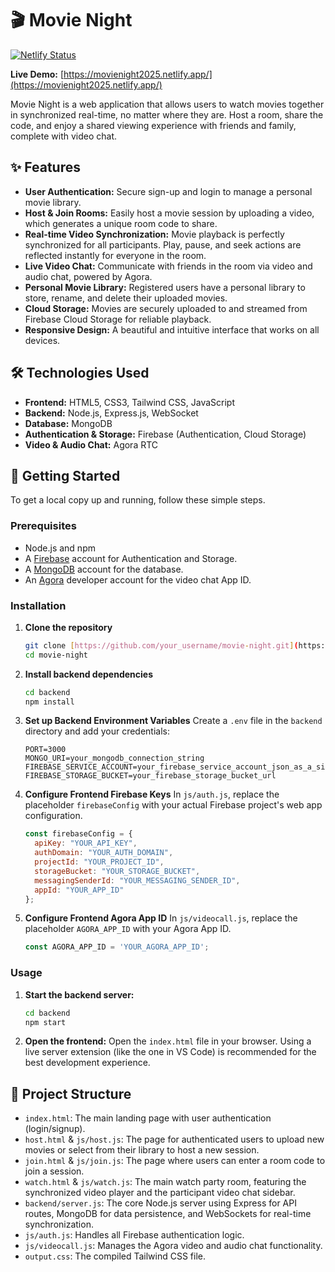 # 🎬 Movie Night

[![Netlify Status](https://api.netlify.com/api/v1/badges/eab5b0a7dc60-ef5e-9134-bd2addc1f959/deploy-status)](https://app.netlify.com/sites/movienight2025/deploys)

**Live Demo:** [https://movienight2025.netlify.app/](https://movienight2025.netlify.app/)

Movie Night is a web application that allows users to watch movies together in synchronized real-time, no matter where they are. Host a room, share the code, and enjoy a shared viewing experience with friends and family, complete with video chat.

## ✨ Features

* **User Authentication:** Secure sign-up and login to manage a personal movie library.
* **Host & Join Rooms:** Easily host a movie session by uploading a video, which generates a unique room code to share.
* **Real-time Video Synchronization:** Movie playback is perfectly synchronized for all participants. Play, pause, and seek actions are reflected instantly for everyone in the room.
* **Live Video Chat:** Communicate with friends in the room via video and audio chat, powered by Agora.
* **Personal Movie Library:** Registered users have a personal library to store, rename, and delete their uploaded movies.
* **Cloud Storage:** Movies are securely uploaded to and streamed from Firebase Cloud Storage for reliable playback.
* **Responsive Design:** A beautiful and intuitive interface that works on all devices.

## 🛠️ Technologies Used

* **Frontend:** HTML5, CSS3, Tailwind CSS, JavaScript
* **Backend:** Node.js, Express.js, WebSocket
* **Database:** MongoDB
* **Authentication & Storage:** Firebase (Authentication, Cloud Storage)
* **Video & Audio Chat:** Agora RTC

## 🚀 Getting Started

To get a local copy up and running, follow these simple steps.

### Prerequisites

* Node.js and npm
* A [Firebase](https://firebase.google.com/) account for Authentication and Storage.
* A [MongoDB](https://www.mongodb.com/) account for the database.
* An [Agora](https://www.agora.io/) developer account for the video chat App ID.

### Installation

1.  **Clone the repository**
    ```sh
    git clone [https://github.com/your_username/movie-night.git](https://github.com/your_username/movie-night.git)
    cd movie-night
    ```
2.  **Install backend dependencies**
    ```sh
    cd backend
    npm install
    ```
3.  **Set up Backend Environment Variables**
    Create a `.env` file in the `backend` directory and add your credentials:
    ```env
    PORT=3000
    MONGO_URI=your_mongodb_connection_string
    FIREBASE_SERVICE_ACCOUNT=your_firebase_service_account_json_as_a_single_line
    FIREBASE_STORAGE_BUCKET=your_firebase_storage_bucket_url
    ```
4.  **Configure Frontend Firebase Keys**
    In `js/auth.js`, replace the placeholder `firebaseConfig` with your actual Firebase project's web app configuration.
    ```javascript
    const firebaseConfig = {
      apiKey: "YOUR_API_KEY",
      authDomain: "YOUR_AUTH_DOMAIN",
      projectId: "YOUR_PROJECT_ID",
      storageBucket: "YOUR_STORAGE_BUCKET",
      messagingSenderId: "YOUR_MESSAGING_SENDER_ID",
      appId: "YOUR_APP_ID"
    };
    ```
5.  **Configure Frontend Agora App ID**
    In `js/videocall.js`, replace the placeholder `AGORA_APP_ID` with your Agora App ID.
    ```javascript
    const AGORA_APP_ID = 'YOUR_AGORA_APP_ID';
    ```

### Usage

1.  **Start the backend server:**
    ```sh
    cd backend
    npm start
    ```
2.  **Open the frontend:**
    Open the `index.html` file in your browser. Using a live server extension (like the one in VS Code) is recommended for the best development experience.

## 📁 Project Structure

* `index.html`: The main landing page with user authentication (login/signup).
* `host.html` & `js/host.js`: The page for authenticated users to upload new movies or select from their library to host a new session.
* `join.html` & `js/join.js`: The page where users can enter a room code to join a session.
* `watch.html` & `js/watch.js`: The main watch party room, featuring the synchronized video player and the participant video chat sidebar.
* `backend/server.js`: The core Node.js server using Express for API routes, MongoDB for data persistence, and WebSockets for real-time synchronization.
* `js/auth.js`: Handles all Firebase authentication logic.
* `js/videocall.js`: Manages the Agora video and audio chat functionality.
* `output.css`: The compiled Tailwind CSS file.



